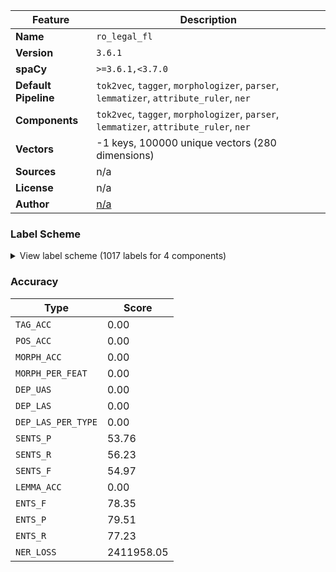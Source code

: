 | Feature | Description |
| --- | --- |
| **Name** | `ro_legal_fl` |
| **Version** | `3.6.1` |
| **spaCy** | `>=3.6.1,<3.7.0` |
| **Default Pipeline** | `tok2vec`, `tagger`, `morphologizer`, `parser`, `lemmatizer`, `attribute_ruler`, `ner` |
| **Components** | `tok2vec`, `tagger`, `morphologizer`, `parser`, `lemmatizer`, `attribute_ruler`, `ner` |
| **Vectors** | -1 keys, 100000 unique vectors (280 dimensions) |
| **Sources** | n/a |
| **License** | n/a |
| **Author** | [n/a]() |

### Label Scheme

<details>

<summary>View label scheme (1017 labels for 4 components)</summary>

| Component | Labels |
| --- | --- |
| **`tagger`** | `ARROW`, `Af`, `Afcfp-n`, `Afcfson`, `Afcfsrn`, `Afcmpoy`, `Afcms-n`, `Afp`, `Afp-p-n`, `Afp-poy`, `Afp-s-n`, `Afpf--n`, `Afpfp-n`, `Afpfp-ny`, `Afpfpoy`, `Afpfpry`, `Afpfson`, `Afpfsoy`, `Afpfsrn`, `Afpfsry`, `Afpm--n`, `Afpmp-n`, `Afpmpoy`, `Afpmpry`, `Afpms-n`, `Afpmsoy`, `Afpmsry`, `Afsfp-n`, `Afsfsrn`, `BULLET`, `COLON`, `COMMA`, `Ccssp`, `Ccsspy`, `Crssp`, `Csssp`, `Cssspy`, `DASH`, `DBLQ`, `Dd3-po---e`, `Dd3-po---o`, `Dd3fpo`, `Dd3fpr`, `Dd3fpr---e`, `Dd3fpr---o`, `Dd3fpr--y`, `Dd3fso`, `Dd3fso---e`, `Dd3fsr`, `Dd3fsr---e`, `Dd3fsr---o`, `Dd3fsr--yo`, `Dd3mpo`, `Dd3mpr`, `Dd3mpr---e`, `Dd3mpr---o`, `Dd3mso---e`, `Dd3msr`, `Dd3msr---e`, `Dd3msr---o`, `Dh1ms`, `Dh3fp`, `Dh3fso`, `Dh3fsr`, `Dh3mp`, `Dh3ms`, `Di3`, `Di3-----y`, `Di3--r---e`, `Di3-po`, `Di3-po---e`, `Di3-sr`, `Di3-sr---e`, `Di3-sr--y`, `Di3fp`, `Di3fpr`, `Di3fpr---e`, `Di3fso`, `Di3fso---e`, `Di3fsr`, `Di3fsr---e`, `Di3mp`, `Di3mpr`, `Di3mpr---e`, `Di3ms`, `Di3ms----e`, `Di3mso---e`, `Di3msr`, `Di3msr---e`, `Ds1fp-p`, `Ds1fp-s`, `Ds1fsop`, `Ds1fsos`, `Ds1fsrp`, `Ds1fsrs`, `Ds1fsrs-y`, `Ds1mp-p`, `Ds1mp-s`, `Ds1ms-p`, `Ds1ms-s`, `Ds1msrs-y`, `Ds2---s`, `Ds2fp-p`, `Ds2fp-s`, `Ds2fsrp`, `Ds2fsrs`, `Ds2mp-p`, `Ds2mp-s`, `Ds2ms-p`, `Ds2ms-s`, `Ds3---p`, `Ds3---s`, `Ds3---sy`, `Ds3fp-s`, `Ds3fsos`, `Ds3fsrs`, `Ds3mp-s`, `Ds3ms-s`, `Dw3--r---e`, `Dw3-po---e`, `Dw3fpr`, `Dw3fso---e`, `Dw3fsr`, `Dw3mpr`, `Dw3mso---e`, `Dw3msr`, `Dz3fsr---e`, `Dz3mso---e`, `Dz3msr---e`, `EQUAL`, `EXCL`, `EXCLHELLIP`, `GE`, `GT`, `HELLIP`, `I`, `LCURL`, `LPAR`, `LSQR`, `LT`, `M`, `Mc-p-d`, `Mc-p-l`, `Mc-s-b`, `Mc-s-d`, `Mcfp-l`, `Mcfp-ln`, `Mcfprln`, `Mcfprly`, `Mcfsoln`, `Mcfsrl`, `Mcfsrln`, `Mcfsrly`, `Mcmp-l`, `Mcms-ln`, `Mcmsrl`, `Mcmsrln`, `Mcmsrly`, `Mffprln`, `Mffsrln`, `Mlfpo`, `Mlfpr`, `Mlmpr`, `Mo---l`, `Mo---ln`, `Mo-s-r`, `Mofp-ln`, `Mofpoly`, `Mofprly`, `Mofs-l`, `Mofsoln`, `Mofsoly`, `Mofsrln`, `Mofsrly`, `Mompoly`, `Momprly`, `Moms-l`, `Moms-ln`, `Momsoly`, `Momsrly`, `Nc`, `Nc---n`, `Ncf--n`, `Ncfp-n`, `Ncfpoy`, `Ncfpry`, `Ncfs-n`, `Ncfson`, `Ncfsoy`, `Ncfsrn`, `Ncfsry`, `Ncfsryy`, `Ncfsvy`, `Ncm--n`, `Ncmp-n`, `Ncmpoy`, `Ncmpry`, `Ncms-n`, `Ncms-ny`, `Ncms-y`, `Ncmsoy`, `Ncmsrn`, `Ncmsry`, `Ncmsryy`, `Ncmsvn`, `Ncmsvy`, `Np`, `Npfson`, `Npfsoy`, `Npfsrn`, `Npfsry`, `Npmpoy`, `Npmpry`, `Npms-n`, `Npmsoy`, `Npmsry`, `PERCENT`, `PERIOD`, `PLUS`, `PLUSMINUS`, `Pd3-po`, `Pd3fpr`, `Pd3fso`, `Pd3fsr`, `Pd3mpo`, `Pd3mpr`, `Pd3mpr--y`, `Pd3mso`, `Pd3msr`, `Pi3--r`, `Pi3-po`, `Pi3-so`, `Pi3-sr`, `Pi3fpr`, `Pi3fso`, `Pi3fsr`, `Pi3mpr`, `Pi3mso`, `Pi3msr`, `Pi3msr--y`, `Pp1-pa--------w`, `Pp1-pa--y-----w`, `Pp1-pd--------s`, `Pp1-pd--------w`, `Pp1-pd--y-----w`, `Pp1-pr--------s`, `Pp1-sa--------s`, `Pp1-sa--------w`, `Pp1-sa--y-----w`, `Pp1-sd--------s`, `Pp1-sd--------w`, `Pp1-sd--y-----w`, `Pp1-sn--------s`, `Pp2-----------s`, `Pp2-pa--------w`, `Pp2-pa--y-----w`, `Pp2-pd--------w`, `Pp2-pd--y-----w`, `Pp2-pr--------s`, `Pp2-sa--------s`, `Pp2-sa--------w`, `Pp2-sa--y-----w`, `Pp2-sd--------s`, `Pp2-sd--------w`, `Pp2-sd--y-----w`, `Pp2-sn--------s`, `Pp2-so--------s`, `Pp2-sr--------s`, `Pp3-p---------s`, `Pp3-pd--------w`, `Pp3-pd--y-----w`, `Pp3-po--------s`, `Pp3-sd--------w`, `Pp3-sd--y-----w`, `Pp3-so--------s`, `Pp3fpa--------w`, `Pp3fpa--y-----w`, `Pp3fpr--------s`, `Pp3fs---------s`, `Pp3fsa--------w`, `Pp3fsa--y-----w`, `Pp3fso--------s`, `Pp3fsr--------s`, `Pp3fsr--y-----s`, `Pp3mpa--------w`, `Pp3mpa--y-----w`, `Pp3mpr--------s`, `Pp3ms---------s`, `Pp3msa--------w`, `Pp3msa--y-----w`, `Pp3mso--------s`, `Pp3msr--------s`, `Pp3msr--y-----s`, `Ps1fp-s`, `Ps1fsrp`, `Ps1fsrs`, `Ps1mp-p`, `Ps1ms-p`, `Ps2fp-s`, `Ps2fsrp`, `Ps2fsrs`, `Ps3---p`, `Ps3---s`, `Ps3fp-s`, `Ps3fsrs`, `Ps3mp-s`, `Ps3ms-s`, `Pw3--r`, `Pw3-po`, `Pw3-so`, `Pw3fpr`, `Pw3fso`, `Pw3mpr`, `Pw3mso`, `Px3--a--------s`, `Px3--a--------w`, `Px3--a--y-----w`, `Px3--d--------w`, `Px3--d--y-----w`, `Pz3-sr`, `Pz3fsr`, `QUEST`, `QUOT`, `Qf`, `Qn`, `Qs`, `Qs-y`, `Qz`, `Qz-y`, `RCURL`, `RPAR`, `RSQR`, `Rc`, `Rgp`, `Rgpy`, `Rgs`, `Rp`, `Rw`, `Rw-y`, `Rz`, `SCOLON`, `SLASH`, `STAR`, `Sp`, `Spsa`, `Spsay`, `Spsd`, `Spsg`, `Td-po`, `Tdfpr`, `Tdfso`, `Tdfsr`, `Tdmpr`, `Tdmso`, `Tdmsr`, `Tf-so`, `Tffpoy`, `Tffpry`, `Tffs-y`, `Tfmpoy`, `Tfms-y`, `Tfmsoy`, `Tfmsry`, `Ti-po`, `Tifp-y`, `Tifso`, `Tifsr`, `Timso`, `Timsr`, `Tsfp`, `Tsfs`, `Tsmp`, `Tsms`, `UNDERSC`, `Va--1`, `Va--1-----y`, `Va--1p`, `Va--1s`, `Va--1s----y`, `Va--2p`, `Va--2p----y`, `Va--2s`, `Va--2s----y`, `Va--3`, `Va--3-----y`, `Va--3p`, `Va--3p----y`, `Va--3s`, `Va--3s----y`, `Vag`, `Vag-------y`, `Vaii1`, `Vaii2s`, `Vaii3p`, `Vaii3s`, `Vail3p`, `Vail3s`, `Vaip1p`, `Vaip1s`, `Vaip2p`, `Vaip2s`, `Vaip3p`, `Vaip3p----y`, `Vaip3s`, `Vaip3s----y`, `Vais3p`, `Vais3s`, `Vam-2s`, `Vanp`, `Vap--sm`, `Vasp1p`, `Vasp1s`, `Vasp2p`, `Vasp2s`, `Vasp3`, `Vmg`, `Vmg-------y`, `Vmii1`, `Vmii1-----y`, `Vmii2p`, `Vmii2s`, `Vmii3p`, `Vmii3p----y`, `Vmii3s`, `Vmii3s----y`, `Vmil1`, `Vmil1p`, `Vmil2s`, `Vmil3p`, `Vmil3p----y`, `Vmil3s`, `Vmil3s----y`, `Vmip1p`, `Vmip1p----y`, `Vmip1s`, `Vmip1s----y`, `Vmip2p`, `Vmip2s`, `Vmip2s----y`, `Vmip3`, `Vmip3-----y`, `Vmip3p`, `Vmip3s`, `Vmip3s----y`, `Vmis1p`, `Vmis1s`, `Vmis3p`, `Vmis3p----y`, `Vmis3s`, `Vmis3s----y`, `Vmm-2p`, `Vmm-2s`, `Vmnp`, `Vmnp------y`, `Vmp--pf`, `Vmp--pm`, `Vmp--sf`, `Vmp--sm`, `Vmp--sm---y`, `Vmsp1p`, `Vmsp2p`, `Vmsp2s`, `Vmsp3`, `Vmsp3-----y`, `X`, `Y`, `Ya`, `Yn`, `Ynfsoy`, `Ynfsry`, `Ynmsoy`, `Ynmsry`, `Yp`, `Yp-p`, `Yp-sr`, `Yr` |
| **`morphologizer`** | `Case=Dat,Gen\|Definite=Def\|Number=Sing\|POS=DET\|PronType=Art`, `POS=PROPN`, `Case=Dat\|Number=Sing\|POS=PRON\|Person=3\|PronType=Prs\|Strength=Weak`, `Mood=Ind\|Number=Sing\|POS=VERB\|Person=3\|Tense=Pqp\|VerbForm=Fin`, `Case=Acc,Nom\|Definite=Def\|Gender=Fem\|Number=Sing\|POS=NOUN`, `Case=Acc,Nom\|Gender=Fem\|Number=Sing\|POS=DET\|Person=3\|Position=Postnom\|PronType=Dem`, `AdpType=Prep\|Case=Acc\|POS=ADP`, `Case=Acc,Nom\|Definite=Def\|Gender=Masc\|NumForm=Word\|NumType=Ord\|Number=Sing\|POS=NUM`, `Definite=Ind\|Gender=Masc\|Number=Sing\|POS=NOUN`, `POS=ADV\|PronType=Int,Rel`, `Case=Acc\|Gender=Fem\|Number=Sing\|POS=PRON\|Person=3\|PronType=Prs\|Strength=Weak`, `POS=PUNCT`, `Mood=Ind\|Number=Sing\|POS=VERB\|Person=3\|Tense=Imp\|VerbForm=Fin`, `POS=CCONJ\|Polarity=Pos`, `Case=Acc,Nom\|POS=PRON\|Person=3\|PronType=Int,Rel`, `Case=Dat,Gen\|Definite=Def\|Gender=Fem\|Number=Sing\|POS=NOUN`, `Definite=Ind\|Gender=Fem\|Number=Plur\|POS=NOUN`, `Definite=Ind\|Degree=Pos\|Number=Plur\|POS=ADJ`, `Case=Acc,Nom\|Definite=Ind\|Gender=Fem\|Number=Sing\|POS=NOUN`, `Mood=Sub\|POS=PART\|Variant=Short`, `Mood=Sub\|POS=VERB\|Person=3\|Tense=Pres\|VerbForm=Fin`, `Case=Acc,Nom\|Definite=Def\|Gender=Masc\|Number=Sing\|POS=NOUN`, `Number[psor]=Sing\|POS=DET\|Person=3\|Poss=Yes\|PronType=Prs`, `Case=Acc\|POS=PRON\|Person=3\|PronType=Prs\|Reflex=Yes\|Strength=Weak`, `POS=AUX\|Tense=Pres\|VerbForm=Inf`, `Gender=Masc\|Number=Sing\|POS=VERB\|VerbForm=Part`, `POS=ADV`, `Degree=Pos\|POS=ADV`, `POS=PART\|Polarity=Neg`, `Mood=Ind\|Number=Sing\|POS=VERB\|Person=2\|Tense=Imp\|VerbForm=Fin`, `Mood=Sub\|POS=PART`, `Case=Acc\|Gender=Masc\|Number=Sing\|POS=PRON\|Person=3\|PronType=Prs\|Strength=Weak\|Variant=Short`, `Mood=Ind\|Number=Sing\|POS=VERB\|Person=2\|Tense=Pres\|VerbForm=Fin`, `Case=Acc,Nom\|Gender=Masc\|Number=Sing\|POS=PRON\|Person=3\|PronType=Ind`, `Case=Acc,Nom\|POS=DET\|Person=3\|Position=Prenom\|PronType=Ind`, `Case=Acc,Nom\|Gender=Fem\|Number=Plur\|POS=PRON\|Person=3\|PronType=Dem`, `Definite=Ind\|Degree=Pos\|Gender=Fem\|Number=Plur\|POS=ADJ`, `Case=Acc,Nom\|Definite=Def\|Gender=Fem\|Number=Plur\|POS=NOUN`, `Mood=Ind\|Number=Plur\|POS=AUX\|Person=3\|Tense=Imp\|VerbForm=Fin`, `Case=Acc,Nom\|Gender=Fem\|Number=Plur\|POS=DET\|PronType=Dem`, `Gender=Fem\|Number=Plur\|POS=DET\|Poss=Yes\|PronType=Prs`, `Case=Dat,Gen\|Definite=Def\|Gender=Masc\|Number=Sing\|POS=NOUN`, `Mood=Ind\|Number=Plur\|POS=VERB\|Person=3\|Tense=Imp\|VerbForm=Fin`, `Definite=Ind\|Degree=Pos\|Gender=Masc\|Number=Sing\|POS=ADJ`, `Case=Acc\|Number=Sing\|POS=PRON\|Person=2\|PronType=Prs\|Strength=Weak`, `POS=SCONJ\|Polarity=Pos`, `Mood=Ind\|Number=Sing\|POS=AUX\|Person=3\|Tense=Pres\|VerbForm=Fin`, `Case=Acc,Nom\|Definite=Ind\|Degree=Pos\|Gender=Fem\|Number=Sing\|POS=ADJ`, `Case=Acc,Nom\|Gender=Fem\|Number=Plur\|POS=PRON\|Person=3\|PronType=Ind`, `Case=Acc,Nom\|Gender=Fem\|Number=Sing\|POS=DET\|PronType=Ind`, `Case=Acc,Nom\|Gender=Fem\|Number=Sing\|POS=PRON\|Person=3\|PronType=Prs\|Strength=Strong`, `Mood=Ind\|Number=Sing\|POS=AUX\|Person=3\|Tense=Pqp\|VerbForm=Fin`, `POS=AUX\|Person=3`, `POS=VERB\|Tense=Pres\|VerbForm=Inf`, `Case=Acc,Nom\|Number=Sing\|POS=PRON\|Person=3\|PronType=Ind`, `Case=Acc,Nom\|Gender=Fem\|Number=Plur\|POS=DET\|Person=3\|PronType=Int,Rel`, `Case=Acc,Nom\|Gender=Masc\|Number=Sing\|POS=PRON\|Person=3\|PronType=Prs\|Strength=Strong`, `Case=Acc,Nom\|Gender=Fem\|Number=Sing\|POS=DET\|Person=3\|PronType=Dem`, `Mood=Ind\|Number=Sing\|POS=AUX\|Person=3\|Tense=Imp\|VerbForm=Fin`, `Case=Acc,Nom\|Gender=Masc\|Number=Sing\|POS=DET\|PronType=Ind`, `Gender=Masc\|Number=Sing\|POS=DET\|Poss=Yes\|PronType=Prs`, `Degree=Pos\|POS=ADJ`, `Case=Acc,Nom\|Definite=Def\|Gender=Masc\|Number=Plur\|POS=NOUN`, `Mood=Ind\|Number=Plur\|POS=VERB\|Person=3\|Tense=Pqp\|VerbForm=Fin`, `POS=VERB\|VerbForm=Ger`, `Gender=Fem\|Number=Sing\|POS=DET\|Poss=Yes\|PronType=Prs`, `Case=Dat,Gen\|Gender=Masc\|Number=Sing\|POS=DET\|PronType=Ind`, `Mood=Ind\|Number=Sing\|POS=VERB\|Person=3\|Tense=Past\|VerbForm=Fin`, `Gender=Masc\|Number=Sing\|Number[psor]=Sing\|POS=DET\|Person=3\|Poss=Yes\|PronType=Prs`, `POS=PART\|PartType=Inf`, `Case=Dat\|POS=PRON\|Person=3\|PronType=Prs\|Reflex=Yes\|Strength=Weak\|Variant=Short`, `Case=Acc,Nom\|POS=DET\|Person=3\|Position=Prenom\|PronType=Int,Rel`, `Case=Acc,Nom\|Gender=Masc\|Number=Plur\|POS=DET\|Person=3\|Position=Prenom\|PronType=Dem`, `Definite=Ind\|Gender=Masc\|Number=Plur\|POS=NOUN`, `Case=Dat\|Number=Sing\|POS=PRON\|Person=2\|PronType=Prs\|Strength=Weak\|Variant=Short`, `NumForm=Word\|NumType=Card\|Number=Plur\|POS=NUM`, `Case=Acc\|Gender=Masc\|Number=Sing\|POS=PRON\|Person=3\|PronType=Prs\|Strength=Weak`, `Case=Acc,Nom\|Gender=Masc\|Number=Plur\|POS=DET\|Person=3\|PronType=Ind`, `Case=Dat,Gen\|Gender=Fem\|Number=Sing\|POS=DET\|PronType=Ind`, `Case=Dat,Gen\|Definite=Ind\|Gender=Fem\|Number=Sing\|POS=NOUN`, `Gender=Fem\|Number=Plur\|POS=VERB\|VerbForm=Part`, `POS=ADV\|PronType=Neg`, `AdpType=Prep\|Case=Acc\|POS=ADP\|Variant=Short`, `Case=Acc,Nom\|Definite=Ind\|Degree=Sup\|Gender=Fem\|Number=Sing\|POS=ADJ`, `Case=Acc,Nom\|Gender=Masc\|Number=Sing\|POS=DET\|Person=3\|Position=Postnom\|PronType=Dem`, `Number=Sing\|POS=AUX\|Person=2`, `Case=Acc,Nom\|Gender=Masc\|Number=Sing\|POS=DET\|PronType=Dem`, `Gender=Fem\|NumForm=Word\|NumType=Card\|Number=Plur\|POS=NUM`, `Case=Acc,Nom\|Gender=Masc\|Number=Sing\|POS=DET\|Person=3\|Position=Prenom\|PronType=Dem`, `Case=Acc,Nom\|Gender=Fem\|Number=Plur\|POS=DET\|Person=3\|PronType=Ind`, `Gender=Fem\|Number=Sing\|POS=VERB\|VerbForm=Part`, `Case=Acc,Nom\|Gender=Masc\|Number=Plur\|POS=PRON\|Person=3\|PronType=Prs\|Strength=Strong`, `Definite=Ind\|Degree=Pos\|Gender=Fem\|POS=ADJ`, `Definite=Ind\|Degree=Pos\|Number=Sing\|POS=ADJ`, `Case=Dat,Gen\|Definite=Ind\|Degree=Pos\|Gender=Fem\|Number=Sing\|POS=ADJ`, `Case=Acc,Nom\|Gender=Fem\|Number=Sing\|POS=PRON\|Person=3\|PronType=Dem`, `Case=Acc,Nom\|Gender=Masc\|Number=Sing\|POS=DET\|Person=3\|PronType=Ind`, `Case=Acc,Nom\|Number=Sing\|POS=PRON\|Person=3\|PronType=Neg`, `Case=Acc,Nom\|Gender=Fem\|Number=Sing\|POS=PRON\|Person=3\|PronType=Ind`, `Gender=Masc\|Number=Sing\|POS=DET\|Person=3\|PronType=Emp`, `Mood=Ind\|Number=Sing\|POS=VERB\|Person=3\|Tense=Pres\|VerbForm=Fin`, `Case=Dat,Gen\|Number=Plur\|POS=DET\|PronType=Dem`, `Mood=Sub\|POS=AUX\|Person=3\|Tense=Pres\|VerbForm=Fin`, `NumForm=Word\|NumType=Ord\|POS=NUM`, `AdpType=Prep\|Case=Gen\|POS=ADP`, `Case=Dat,Gen\|Definite=Def\|Gender=Masc\|Number=Plur\|POS=NOUN`, `AdpType=Prep\|POS=PUNCT`, `Gender=Masc\|Number=Plur\|POS=VERB\|VerbForm=Part`, `Case=Dat\|Number=Sing\|POS=PRON\|Person=3\|PronType=Prs\|Strength=Weak\|Variant=Short`, `Case=Dat\|POS=PRON\|Person=3\|PronType=Prs\|Reflex=Yes\|Strength=Weak`, `Case=Dat,Gen\|Definite=Def\|Gender=Fem\|Number=Plur\|POS=NOUN`, `Case=Acc,Nom\|Gender=Masc\|Number=Plur\|POS=PRON\|Person=3\|PronType=Ind`, `Gender=Masc\|Number=Sing\|POS=DET\|Person=3\|PronType=Ind`, `Case=Acc,Nom\|Gender=Masc\|Number=Sing\|POS=PRON\|Person=3\|PronType=Dem`, `Definite=Ind\|Degree=Pos\|Gender=Masc\|Number=Plur\|POS=ADJ`, `Case=Acc\|POS=PRON\|Person=3\|PronType=Prs\|Reflex=Yes\|Strength=Strong`, `Case=Acc,Nom\|Gender=Fem\|Number=Plur\|POS=DET\|Person=3\|Position=Prenom\|PronType=Dem`, `Case=Acc,Nom\|Gender=Fem\|Number=Sing\|POS=DET\|Person=3\|PronType=Ind`, `Case=Acc,Nom\|Number=Sing\|POS=DET\|Person=3\|Position=Prenom\|PronType=Ind`, `Case=Acc,Nom\|Definite=Ind\|Gender=Fem\|NumForm=Word\|NumType=Card\|Number=Sing\|POS=NUM`, `Case=Dat,Gen\|Number=Plur\|POS=DET\|Person=3\|PronType=Ind`, `Case=Dat,Gen\|Number=Plur\|POS=DET\|Person=3\|Position=Prenom\|PronType=Dem`, `Case=Acc,Nom\|Gender=Masc\|Number=Plur\|POS=DET\|Person=3\|Position=Prenom\|PronType=Ind`, `Case=Acc,Nom\|Gender=Fem\|Number=Plur\|POS=DET\|Person=3\|Position=Prenom\|PronType=Ind`, `Case=Dat,Gen\|Gender=Fem\|Number=Sing\|POS=DET\|Person=3\|Position=Prenom\|PronType=Int,Rel`, `Gender=Masc\|Number=Sing\|POS=AUX\|VerbForm=Part`, `POS=VERB\|Variant=Short\|VerbForm=Ger`, `Case=Acc\|Gender=Fem\|Number=Plur\|POS=PRON\|Person=3\|PronType=Prs\|Strength=Weak`, `Case=Acc,Nom\|Gender=Masc\|Number=Sing\|POS=DET\|Person=3\|Position=Prenom\|PronType=Ind`, `Gender=Masc\|NumForm=Word\|NumType=Ord\|Number=Sing\|POS=NUM`, `Number=Sing\|POS=AUX\|Person=3`, `Case=Acc,Nom\|Definite=Def\|Gender=Fem\|NumForm=Word\|NumType=Ord\|Number=Sing\|POS=NUM`, `Case=Acc,Nom\|Definite=Def\|Degree=Pos\|Gender=Fem\|Number=Sing\|POS=ADJ`, `Case=Dat,Gen\|Gender=Masc\|Number=Sing\|POS=PRON\|Person=3\|PronType=Prs\|Strength=Strong`, `Mood=Ind\|Number=Plur\|POS=VERB\|Person=3\|Tense=Past\|VerbForm=Fin`, `Case=Acc,Nom\|Gender=Fem\|Number=Sing\|POS=DET\|Person=3\|Position=Prenom\|PronType=Dem`, `Mood=Ind\|POS=VERB\|Person=1\|Tense=Imp\|VerbForm=Fin`, `Case=Acc,Nom\|Number=Sing\|POS=PRON\|Person=2\|PronType=Prs\|Strength=Strong`, `POS=AUX\|Person=1`, `Case=Dat,Gen\|Number=Sing\|POS=PRON\|Person=2\|PronType=Prs\|Strength=Strong`, `Case=Acc\|Number=Sing\|POS=PRON\|Person=2\|PronType=Prs\|Strength=Strong`, `Case=Acc,Nom\|Gender=Masc\|Number=Plur\|POS=DET\|PronType=Dem`, `Case=Nom\|Number=Sing\|POS=PRON\|Person=1\|PronType=Prs\|Strength=Strong`, `Mood=Ind\|Number=Sing\|POS=AUX\|Person=1\|Tense=Pres\|VerbForm=Fin`, `Case=Acc,Nom\|Gender=Fem\|Number=Sing\|Number[psor]=Sing\|POS=DET\|Person=1\|Poss=Yes\|PronType=Prs`, `POS=PART\|Polarity=Neg\|Variant=Short`, `Case=Dat\|Number=Sing\|POS=PRON\|Person=1\|PronType=Prs\|Strength=Weak`, `Mood=Ind\|POS=VERB\|Person=3\|Tense=Pres\|VerbForm=Fin`, `Gender=Masc\|Number=Sing\|POS=DET\|Person=3\|Position=Prenom\|PronType=Ind`, `Case=Acc,Nom\|Gender=Masc\|NumType=Card\|Number=Plur\|POS=NUM\|PronType=Tot`, `Mood=Ind\|POS=VERB\|Person=1\|Tense=Pqp\|VerbForm=Fin`, `Mood=Ind\|Number=Sing\|POS=VERB\|Person=1\|Tense=Pres\|VerbForm=Fin`, `Case=Acc\|POS=PRON\|Person=3\|PronType=Prs\|Reflex=Yes\|Strength=Weak\|Variant=Short`, `Number=Plur\|POS=AUX\|Person=3`, `Gender=Fem\|NumForm=Word\|NumType=Ord\|Number=Sing\|POS=NUM`, `Case=Dat,Gen\|Definite=Def\|Gender=Fem\|Number=Sing\|POS=PROPN`, `POS=SCONJ\|Polarity=Pos\|Variant=Short`, `Case=Acc,Nom\|Number=Plur\|POS=PRON\|Person=1\|PronType=Prs\|Strength=Strong`, `Mood=Ind\|Number=Plur\|POS=VERB\|Person=1\|Tense=Pres\|VerbForm=Fin`, `Case=Acc,Nom\|Gender=Fem\|Number=Sing\|POS=DET\|Person=3\|Position=Prenom\|PronType=Ind`, `Case=Acc\|Number=Sing\|POS=PRON\|Person=2\|PronType=Prs\|Strength=Weak\|Variant=Short`, `Mood=Ind\|Number=Plur\|POS=VERB\|Person=3\|Tense=Pres\|VerbForm=Fin`, `Mood=Imp\|Number=Sing\|POS=VERB\|Person=2\|VerbForm=Fin`, `Case=Acc\|Number=Sing\|POS=PRON\|Person=1\|PronType=Prs\|Strength=Strong`, `Case=Dat\|Number=Sing\|POS=PRON\|Person=2\|PronType=Prs\|Strength=Weak`, `Case=Acc\|Gender=Fem\|Number=Plur\|POS=PRON\|Person=3\|PronType=Prs\|Strength=Weak\|Variant=Short`, `Gender=Fem\|Number=Plur\|POS=DET\|Person=3\|PronType=Ind`, `POS=DET\|Person=3\|PronType=Ind`, `Mood=Ind\|Number=Plur\|POS=VERB\|Person=2\|Tense=Pres\|VerbForm=Fin`, `Case=Acc\|Number=Plur\|POS=PRON\|Person=2\|PronType=Prs\|Strength=Weak`, `Case=Voc\|Definite=Def\|Gender=Masc\|Number=Sing\|POS=NOUN`, `Case=Acc,Nom\|Gender=Masc\|Number=Plur\|POS=PRON\|Person=3\|PronType=Dem`, `Case=Acc,Nom\|Definite=Def\|Degree=Pos\|Gender=Masc\|Number=Sing\|POS=ADJ`, `Case=Dat,Gen\|Gender=Fem\|Number=Sing\|Number[psor]=Sing\|POS=DET\|Person=3\|Poss=Yes\|PronType=Prs`, `Case=Acc,Nom\|Gender=Fem\|Number=Sing\|POS=DET\|Person=3\|PronType=Emp`, `Case=Acc,Nom\|POS=PRON\|Person=3\|PronType=Ind`, `Case=Dat,Gen\|Gender=Masc\|Number=Sing\|POS=DET\|PronType=Dem`, `Definite=Ind\|NumForm=Word\|NumType=Ord\|POS=NUM`, `Case=Acc,Nom\|Definite=Ind\|Gender=Masc\|NumForm=Word\|NumType=Card\|Number=Sing\|POS=NUM`, `Case=Dat,Gen\|Number=Plur\|POS=PRON\|Person=3\|PronType=Dem`, `Case=Acc,Nom\|Definite=Def\|Gender=Fem\|NumForm=Word\|NumType=Card\|Number=Sing\|POS=NUM`, `Mood=Ind\|Number=Plur\|POS=AUX\|Person=3\|Tense=Pres\|VerbForm=Fin`, `Gender=Masc\|Number=Sing\|Number[psor]=Sing\|POS=DET\|Person=1\|Poss=Yes\|PronType=Prs`, `Case=Dat,Gen\|Definite=Def\|Gender=Fem\|Number=Plur\|POS=DET\|PronType=Art\|Variant=Short`, `Case=Acc,Nom\|Gender=Masc\|Number=Sing\|POS=DET\|Person=3\|PronType=Int,Rel`, `Gender=Masc\|Number=Plur\|POS=DET\|Poss=Yes\|PronType=Prs`, `Case=Acc\|Gender=Masc\|Number=Plur\|POS=PRON\|Person=3\|PronType=Prs\|Strength=Weak\|Variant=Short`, `Number[psor]=Plur\|POS=DET\|Person=3\|Poss=Yes\|PronType=Prs`, `Gender=Masc\|NumForm=Word\|NumType=Card\|Number=Plur\|POS=NUM`, `Mood=Ind\|Number=Sing\|POS=AUX\|Person=2\|Tense=Pres\|VerbForm=Fin`, `Case=Dat,Gen\|Gender=Masc\|Number=Sing\|POS=PRON\|Person=3\|PronType=Ind`, `Definite=Ind\|Gender=Masc\|POS=NOUN`, `Gender=Masc\|Number=Sing\|Number[psor]=Sing\|POS=DET\|Person=2\|Poss=Yes\|PronType=Prs`, `Mood=Ind\|Number=Sing\|POS=AUX\|Person=2\|Tense=Imp\|VerbForm=Fin`, `Case=Acc,Nom\|Gender=Masc\|NumForm=Word\|NumType=Card\|Number=Sing\|POS=NUM`, `Case=Acc,Nom\|Gender=Fem\|Number=Plur\|POS=DET\|Person=3\|Position=Postnom\|PronType=Dem`, `Case=Acc,Nom\|Gender=Fem\|Number=Sing\|POS=DET\|PronType=Dem`, `Definite=Ind\|Gender=Fem\|NumForm=Word\|NumType=Card\|Number=Plur\|POS=NUM`, `Case=Acc,Nom\|Gender=Fem\|Number=Plur\|POS=PRON\|Person=3\|PronType=Int,Rel`, `Case=Acc,Nom\|Gender=Fem\|Number=Plur\|POS=PRON\|Person=3\|PronType=Prs\|Strength=Strong`, `Number=Sing\|POS=PRON\|Person=3\|Poss=Yes\|PronType=Prs`, `Case=Dat,Gen\|Number=Plur\|POS=DET\|PronType=Ind`, `Case=Acc,Nom\|Number=Sing\|POS=DET\|Person=3\|PronType=Ind`, `NumForm=Digit\|NumType=Card\|Number=Sing\|POS=NUM`, `Case=Acc,Nom\|Definite=Def\|Gender=Masc\|NumForm=Word\|NumType=Ord\|Number=Plur\|POS=NUM`, `POS=INTJ`, `Case=Acc,Nom\|Gender=Masc\|Number=Sing\|POS=DET\|Person=3\|Position=Prenom\|PronType=Neg\|Typo=Yes`, `POS=X`, `Case=Acc\|Number=Plur\|POS=PRON\|Person=1\|PronType=Prs\|Strength=Weak`, `Mood=Ind\|Number=Sing\|POS=VERB\|Person=3\|Tense=Pres\|Variant=Short\|VerbForm=Fin`, `Mood=Ind\|Number=Sing\|POS=AUX\|Person=3\|Tense=Pres\|Variant=Short\|VerbForm=Fin`, `Case=Acc\|Number=Sing\|POS=PRON\|Person=1\|PronType=Prs\|Strength=Weak`, `Case=Acc,Nom\|Gender=Fem\|Number=Sing\|Number[psor]=Sing\|POS=DET\|Person=2\|Poss=Yes\|PronType=Prs`, `Case=Dat,Gen\|Definite=Def\|Degree=Pos\|Gender=Fem\|Number=Sing\|POS=ADJ`, `Case=Dat,Gen\|Gender=Fem\|Number=Sing\|POS=PRON\|Person=3\|PronType=Int,Rel`, `Case=Dat\|Number=Sing\|POS=PRON\|Person=1\|PronType=Prs\|Strength=Weak\|Variant=Short`, `Number[psor]=Sing\|POS=PRON\|Person=3\|Poss=Yes\|PronType=Prs`, `Case=Acc\|Number=Sing\|POS=PRON\|Person=1\|PronType=Prs\|Strength=Weak\|Variant=Short`, `Case=Dat,Gen\|Number=Plur\|POS=PRON\|Person=3\|PronType=Ind`, `Case=Acc,Nom\|Gender=Masc\|Number=Plur\|POS=DET\|Person=3\|Position=Postnom\|PronType=Dem`, `Case=Acc\|Gender=Fem\|Number=Sing\|POS=PRON\|Person=3\|PronType=Prs\|Strength=Weak\|Variant=Short`, `Definite=Ind\|Degree=Pos\|Gender=Masc\|POS=ADJ`, `Mood=Sub\|Number=Sing\|POS=AUX\|Person=2\|Tense=Pres\|VerbForm=Fin`, `Case=Dat,Gen\|Gender=Masc\|Number=Sing\|POS=DET\|Person=3\|Position=Prenom\|PronType=Ind`, `Mood=Ind\|Number=Sing\|POS=VERB\|Person=2\|Tense=Pqp\|VerbForm=Fin`, `Case=Dat,Gen\|Gender=Masc\|Number=Plur\|POS=PRON\|Person=3\|PronType=Dem`, `Mood=Ind\|Number=Sing\|POS=AUX\|Person=3\|Tense=Past\|VerbForm=Fin`, `Case=Voc\|Definite=Ind\|Gender=Masc\|Number=Sing\|POS=NOUN`, `Case=Acc\|Number=Plur\|POS=PRON\|Person=2\|PronType=Prs\|Strength=Weak\|Variant=Short`, `Case=Acc,Nom\|Gender=Masc\|Number=Sing\|POS=PRON\|Person=3\|PronType=Ind\|Variant=Short`, `Case=Acc,Nom\|Definite=Def\|Degree=Pos\|Gender=Fem\|Number=Plur\|POS=ADJ`, `Mood=Imp\|Number=Plur\|POS=VERB\|Person=2\|VerbForm=Fin`, `POS=CCONJ\|Polarity=Pos\|Variant=Short`, `Number=Plur\|POS=AUX\|Person=2`, `Case=Dat,Gen\|Definite=Def\|Degree=Pos\|Gender=Fem\|Number=Plur\|POS=ADJ`, `Case=Dat\|Number=Plur\|POS=PRON\|Person=2\|PronType=Prs\|Strength=Weak`, `Case=Acc,Nom\|Gender=Masc\|Number=Plur\|POS=DET\|Person=3\|PronType=Dem`, `Case=Dat\|Number=Sing\|POS=PRON\|Person=2\|PronType=Prs\|Strength=Strong`, `Case=Dat,Gen\|Definite=Def\|Gender=Masc\|Number=Sing\|POS=DET\|PronType=Art\|Variant=Short`, `POS=AUX\|VerbForm=Ger`, `Case=Acc,Nom\|Definite=Def\|Gender=Fem\|NumForm=Word\|NumType=Card\|Number=Plur\|POS=NUM`, `Case=Dat,Gen\|Gender=Fem\|Number=Sing\|POS=DET\|Person=3\|Position=Prenom\|PronType=Dem`, `Case=Dat\|Number=Plur\|POS=PRON\|Person=3\|PronType=Prs\|Strength=Weak\|Variant=Short`, `Case=Dat\|Number=Plur\|POS=PRON\|Person=3\|PronType=Prs\|Strength=Weak`, `Mood=Ind\|Number=Plur\|POS=AUX\|Person=3\|Tense=Pqp\|VerbForm=Fin`, `Definite=Ind\|Gender=Fem\|POS=NOUN`, `Mood=Ind\|Number=Plur\|POS=VERB\|Person=2\|Tense=Imp\|VerbForm=Fin`, `Case=Acc,Nom\|Definite=Def\|Gender=Fem\|Number=Sing\|POS=NOUN\|Variant=Short`, `Case=Dat,Gen\|Definite=Def\|Gender=Fem\|NumForm=Word\|NumType=Ord\|Number=Sing\|POS=NUM`, `Degree=Sup\|POS=ADV`, `Case=Acc,Nom\|Definite=Def\|Gender=Fem\|NumForm=Word\|NumType=Ord\|Number=Plur\|POS=NUM`, `POS=ADV\|PronType=Int,Rel\|Variant=Short`, `Mood=Ind\|Number=Sing\|POS=VERB\|Person=2\|Tense=Pres\|Variant=Short\|VerbForm=Fin`, `Case=Acc,Nom\|Definite=Def\|Gender=Masc\|Number=Sing\|POS=NOUN\|Variant=Short`, `Case=Dat\|Number=Sing\|POS=PRON\|Person=1\|PronType=Prs\|Strength=Strong`, `Case=Dat,Gen\|Definite=Def\|Gender=Masc\|Number=Plur\|POS=DET\|PronType=Art\|Variant=Short`, `Case=Dat,Gen\|Number=Sing\|POS=PRON\|Person=3\|PronType=Ind`, `Case=Acc,Nom\|Gender=Fem\|Number=Plur\|POS=DET\|Person=3\|PronType=Dem`, `Case=Dat,Gen\|Gender=Fem\|Number=Plur\|POS=DET\|Person=3\|PronType=Dem`, `Mood=Ind\|Number=Sing\|POS=VERB\|Person=1\|Tense=Pres\|Variant=Short\|VerbForm=Fin`, `Case=Acc\|Gender=Masc\|Number=Plur\|POS=PRON\|Person=3\|PronType=Prs\|Strength=Weak`, `Degree=Pos\|POS=ADV\|Variant=Short`, `Gender=Fem\|Number=Plur\|Number[psor]=Sing\|POS=PRON\|Person=2\|Poss=Yes\|PronType=Prs`, `NumForm=Digit\|NumType=Card\|Number=Plur\|POS=NUM`, `Abbr=Yes\|POS=NOUN`, `AdpType=Prep\|Case=Dat\|POS=ADP`, `Case=Dat,Gen\|Gender=Masc\|Number=Sing\|POS=DET\|Person=3\|Position=Prenom\|PronType=Int,Rel`, `POS=NOUN`, `Case=Dat,Gen\|Gender=Masc\|Number=Sing\|POS=DET\|Person=3\|Position=Prenom\|PronType=Dem`, `Case=Dat,Gen\|Gender=Fem\|Number=Sing\|POS=PRON\|Person=3\|PronType=Dem`, `NumForm=Combi\|NumType=Card\|Number=Sing\|POS=NUM`, `Case=Acc,Nom\|Definite=Ind\|Gender=Fem\|NumForm=Word\|NumType=Card\|Number=Plur\|POS=NUM`, `NumForm=Digit\|NumType=Card\|Number=Plur\|POS=NUM\|Typo=Yes`, `Case=Acc,Nom\|Gender=Fem\|NumType=Card\|Number=Plur\|POS=NUM\|PronType=Tot`, `Case=Dat,Gen\|Definite=Def\|Gender=Masc\|Number=Plur\|POS=PROPN`, `NumForm=Digit\|NumType=Card\|Number=Sing\|POS=NUM\|Typo=Yes`, `NumForm=Combi\|NumType=Card\|Number=Sing\|POS=NUM\|Typo=Yes`, `Case=Dat\|Number=Plur\|POS=PRON\|Person=1\|PronType=Prs\|Strength=Weak`, `POS=PRON\|Person=2\|PronType=Prs\|Strength=Strong`, `Case=Dat\|Number=Plur\|POS=PRON\|Person=2\|PronType=Prs\|Strength=Weak\|Variant=Short`, `Abbr=Yes\|POS=X`, `Case=Dat,Gen\|Definite=Def\|Degree=Pos\|Gender=Masc\|Number=Sing\|POS=ADJ`, `Case=Dat,Gen\|Number=Plur\|POS=PRON\|Person=3\|PronType=Int,Rel`, `Gender=Masc\|Number=Plur\|Number[psor]=Sing\|POS=DET\|Person=3\|Poss=Yes\|PronType=Prs`, `Case=Dat,Gen\|Gender=Fem\|Number=Sing\|Number[psor]=Plur\|POS=DET\|Person=1\|Poss=Yes\|PronType=Prs`, `Case=Acc,Nom\|Gender=Fem\|Number=Sing\|Number[psor]=Sing\|POS=PRON\|Person=3\|Poss=Yes\|PronType=Prs`, `Case=Dat,Gen\|Definite=Def\|Gender=Masc\|Number=Sing\|POS=PROPN`, `Abbr=Yes\|POS=ADV`, `Case=Acc,Nom\|Definite=Def\|Gender=Masc\|Number=Sing\|POS=PROPN`, `Case=Acc,Nom\|Gender=Fem\|Number=Sing\|Number[psor]=Plur\|POS=DET\|Person=1\|Poss=Yes\|PronType=Prs`, `Case=Dat,Gen\|Definite=Def\|Gender=Masc\|NumForm=Word\|NumType=Ord\|Number=Sing\|POS=NUM`, `Mood=Ind\|Number=Plur\|POS=AUX\|Person=1\|Tense=Pres\|VerbForm=Fin`, `Case=Dat,Gen\|Gender=Masc\|Number=Sing\|POS=PRON\|Person=3\|PronType=Dem`, `POS=PROPN\|Typo=Yes`, `Case=Dat,Gen\|Gender=Masc\|Number=Sing\|POS=PRON\|Person=3\|PronType=Int,Rel`, `Case=Dat,Gen\|Definite=Def\|Degree=Pos\|Number=Plur\|POS=ADJ`, `Case=Dat,Gen\|Number=Plur\|POS=DET\|Person=3\|Position=Prenom\|PronType=Int,Rel`, `NumForm=Roman\|NumType=Ord\|Number=Sing\|POS=NUM`, `Case=Dat,Gen\|Gender=Fem\|Number=Sing\|POS=PRON\|Person=3\|PronType=Prs\|Strength=Strong`, `Case=Voc\|Definite=Def\|Gender=Fem\|Number=Sing\|POS=NOUN`, `Gender=Fem\|Number=Plur\|Number[psor]=Sing\|POS=DET\|Person=3\|Poss=Yes\|PronType=Prs`, `Case=Dat,Gen\|Definite=Ind\|Degree=Cmp\|Gender=Fem\|Number=Sing\|POS=ADJ`, `Mood=Ind\|Number=Plur\|POS=AUX\|Person=2\|Tense=Pres\|VerbForm=Fin`, `Gender=Masc\|Number=Sing\|Number[psor]=Plur\|POS=DET\|Person=1\|Poss=Yes\|PronType=Prs`, `Case=Acc\|Number=Plur\|POS=PRON\|Person=1\|PronType=Prs\|Strength=Weak\|Variant=Short`, `Case=Dat,Gen\|Number=Plur\|POS=DET\|Person=3\|Position=Prenom\|PronType=Ind`, `Case=Dat\|Number=Plur\|POS=PRON\|Person=1\|PronType=Prs\|Strength=Weak\|Variant=Short`, `Gender=Masc\|Number=Plur\|Number[psor]=Sing\|POS=DET\|Person=1\|Poss=Yes\|PronType=Prs`, `Mood=Ind\|Number=Plur\|POS=AUX\|Person=3\|Tense=Past\|VerbForm=Fin`, `Case=Dat,Gen\|Definite=Def\|Gender=Masc\|NumForm=Word\|NumType=Ord\|Number=Plur\|POS=NUM`, `Case=Acc,Nom\|Definite=Def\|Degree=Pos\|Gender=Masc\|Number=Plur\|POS=ADJ`, `Abbr=Yes\|Case=Acc,Nom\|Number=Sing\|POS=PRON`, `Foreign=Yes\|POS=PROPN`, `Definite=Ind\|Foreign=Yes\|Gender=Masc\|Number=Sing\|POS=NOUN`, `Definite=Ind\|Degree=Pos\|Foreign=Yes\|Gender=Masc\|Number=Sing\|POS=ADJ`, `Definite=Ind\|Degree=Cmp\|Gender=Fem\|Number=Plur\|POS=ADJ`, `Definite=Def\|Gender=Fem\|Number=Sing\|POS=DET\|PronType=Art\|Variant=Short`, `Definite=Ind\|Gender=Masc\|NumForm=Word\|NumType=Ord\|Number=Sing\|POS=NUM`, `Definite=Ind\|Degree=Pos\|Foreign=Yes\|Gender=Fem\|POS=ADJ`, `Case=Acc,Nom\|Gender=Fem\|Number=Sing\|Number[psor]=Sing\|POS=DET\|Person=3\|Poss=Yes\|PronType=Prs`, `Definite=Def\|Gender=Masc\|Number=Sing\|POS=DET\|PronType=Art\|Variant=Short`, `Case=Acc,Nom\|Definite=Def\|Gender=Masc\|Number=Sing\|POS=DET\|PronType=Art\|Variant=Short`, `Case=Acc,Nom\|Definite=Ind\|Degree=Cmp\|Gender=Fem\|Number=Sing\|POS=ADJ`, `Gender=Fem\|Number=Plur\|Number[psor]=Plur\|POS=DET\|Person=1\|Poss=Yes\|PronType=Prs`, `Case=Acc,Nom\|Gender=Masc\|Number=Plur\|POS=DET\|Person=3\|PronType=Int,Rel`, `Foreign=Yes\|POS=X`, `Definite=Ind\|Gender=Masc\|NumForm=Word\|NumType=Card\|Number=Sing\|POS=NUM`, `Abbr=Yes\|POS=ADJ`, `Case=Dat,Gen\|Gender=Fem\|Number=Sing\|POS=DET\|Person=3\|Position=Prenom\|PronType=Ind`, `Foreign=Yes\|POS=NOUN`, `Gender=Fem\|Number=Plur\|Number[psor]=Sing\|POS=DET\|Person=1\|Poss=Yes\|PronType=Prs`, `Gender=Fem\|Number=Plur\|Number[psor]=Plur\|POS=DET\|Person=2\|Poss=Yes\|PronType=Prs`, `Case=Dat,Gen\|Definite=Def\|Degree=Pos\|Gender=Masc\|Number=Plur\|POS=ADJ`, `Gender=Masc\|Number=Plur\|POS=DET\|Person=3\|PronType=Ind`, `Definite=Ind\|Degree=Cmp\|Gender=Masc\|Number=Sing\|POS=ADJ`, `Case=Acc,Nom\|Definite=Ind\|Gender=Masc\|Number=Sing\|POS=NOUN`, `Case=Dat,Gen\|Gender=Masc\|Number=Plur\|POS=DET\|Person=3\|PronType=Dem`, `Gender=Masc\|Number=Plur\|POS=DET\|Person=3\|PronType=Emp`, `Case=Acc,Nom\|Gender=Masc\|Number=Sing\|POS=DET\|Person=3\|Position=Prenom\|PronType=Neg`, `Case=Acc,Nom\|Gender=Fem\|Number=Sing\|POS=DET\|Person=3\|Position=Prenom\|PronType=Neg`, `Case=Acc,Nom\|Gender=Fem\|Number=Sing\|POS=PRON\|Person=3\|PronType=Neg`, `Case=Dat,Gen\|Gender=Fem\|Number=Sing\|POS=DET\|PronType=Dem`, `Case=Dat,Gen\|Number=Plur\|POS=PRON\|Person=3\|PronType=Prs\|Strength=Strong`, `Case=Dat,Gen\|Gender=Masc\|Number=Sing\|POS=DET\|Person=3\|Position=Prenom\|PronType=Neg`, `Case=Dat,Gen\|Gender=Fem\|Number=Sing\|POS=DET\|Person=3\|PronType=Ind`, `Case=Dat,Gen\|Gender=Fem\|Number=Sing\|POS=PRON\|Person=3\|PronType=Ind`, `Case=Acc,Nom\|Definite=Def\|Gender=Masc\|NumForm=Word\|NumType=Card\|Number=Sing\|POS=NUM`, `Gender=Fem\|Number=Plur\|POS=DET\|Person=3\|PronType=Emp`, `Definite=Ind\|POS=NOUN`, `Gender=Masc\|Number=Sing\|POS=DET\|Person=1\|PronType=Emp`, `Abbr=Yes\|POS=PRON`, `Case=Acc,Nom\|Gender=Fem\|Number=Sing\|Number[psor]=Sing\|POS=PRON\|Person=1\|Poss=Yes\|PronType=Prs`, `Case=Acc,Nom\|Gender=Fem\|NumForm=Word\|NumType=Card\|Number=Sing\|POS=NUM`, `Number=Sing\|POS=AUX\|Person=1`, `Case=Dat,Gen\|Gender=Fem\|Number=Sing\|POS=DET\|Person=3\|PronType=Emp`, `Case=Dat,Gen\|Gender=Fem\|Number=Sing\|Number[psor]=Sing\|POS=DET\|Person=1\|Poss=Yes\|PronType=Prs`, `Case=Acc,Nom\|Gender=Masc\|Number=Sing\|POS=DET\|Person=3\|PronType=Dem`, `Degree=Pos\|POS=NOUN`, `Mood=Ind\|Number=Plur\|POS=AUX\|Person=3\|Tense=Pres\|Variant=Short\|VerbForm=Fin`, `Gender=Fem\|Number=Plur\|Number[psor]=Sing\|POS=PRON\|Person=1\|Poss=Yes\|PronType=Prs`, `Mood=Ind\|Number=Sing\|POS=VERB\|Person=1\|Tense=Past\|VerbForm=Fin`, `Number=Sing\|POS=AUX\|Person=3\|Variant=Short`, `Number=Plur\|POS=AUX\|Person=2\|Variant=Short`, `Number[psor]=Plur\|POS=PRON\|Person=3\|Poss=Yes\|PronType=Prs`, `Case=Acc,Nom\|Number=Plur\|POS=PRON\|Person=2\|PronType=Prs\|Strength=Strong`, `Gender=Masc\|Number=Sing\|Number[psor]=Plur\|POS=DET\|Person=2\|Poss=Yes\|PronType=Prs`, `Definite=Ind\|Gender=Masc\|Number=Sing\|POS=NOUN\|Variant=Short`, `Gender=Masc\|Number=Sing\|Number[psor]=Plur\|POS=PRON\|Person=1\|Poss=Yes\|PronType=Prs`, `Number[psor]=Sing\|POS=DET\|Person=2\|Poss=Yes\|PronType=Prs`, `Gender=Masc\|Number=Plur\|Number[psor]=Plur\|POS=DET\|Person=1\|Poss=Yes\|PronType=Prs`, `POS=PART\|Tense=Fut`, `Definite=Ind\|Degree=Pos\|Gender=Fem\|Number=Plur\|POS=ADJ\|Variant=Short`, `Mood=Ind\|Number=Plur\|POS=VERB\|Person=3\|Tense=Imp\|Variant=Short\|VerbForm=Fin`, `Number=Plur\|POS=AUX\|Person=3\|Variant=Short`, `Case=Acc,Nom\|Gender=Masc\|Number=Sing\|Number[psor]=Sing\|POS=DET\|Person=1\|Poss=Yes\|PronType=Prs`, `Mood=Ind\|POS=VERB\|Person=3\|Tense=Pres\|Variant=Short\|VerbForm=Fin`, `Gender=Masc\|Number=Plur\|Number[psor]=Plur\|POS=DET\|Person=2\|Poss=Yes\|PronType=Prs`, `Case=Dat,Gen\|Number=Sing\|POS=PRON\|Person=3\|PronType=Int,Rel`, `Case=Acc,Nom\|Definite=Def\|Gender=Masc\|Number=Plur\|POS=PROPN`, `Gender=Fem\|Number=Sing\|POS=PRON\|Person=3\|PronType=Prs\|Strength=Strong`, `Gender=Masc\|Number=Sing\|POS=PRON\|Person=3\|PronType=Prs\|Strength=Strong`, `Number=Plur\|POS=AUX\|Person=1`, `POS=VERB\|Tense=Pres\|Variant=Short\|VerbForm=Inf`, `Number=Sing\|POS=AUX\|Person=2\|Variant=Short`, `Case=Acc,Nom\|Gender=Fem\|Number=Sing\|Number[psor]=Plur\|POS=PRON\|Person=1\|Poss=Yes\|PronType=Prs`, `Case=Acc,Nom\|Gender=Masc\|Number=Plur\|POS=PRON\|Person=3\|PronType=Dem\|Variant=Short`, `Mood=Ind\|Number=Plur\|POS=VERB\|Person=1\|Tense=Past\|VerbForm=Fin`, `Case=Nom\|Number=Sing\|POS=PRON\|Person=2\|PronType=Prs\|Strength=Strong`, `Case=Acc,Nom\|Gender=Fem\|Number=Sing\|POS=PRON\|Person=3\|PronType=Prs\|Strength=Strong\|Variant=Short`, `Gender=Masc\|Number=Plur\|Number[psor]=Sing\|POS=PRON\|Person=3\|Poss=Yes\|PronType=Prs`, `Mood=Sub\|Number=Plur\|POS=VERB\|Person=1\|Tense=Pres\|VerbForm=Fin`, `Mood=Ind\|POS=AUX\|Person=1\|Tense=Imp\|VerbForm=Fin`, `Degree=Pos\|POS=ADV\|Polarity=Neg`, `Case=Acc,Nom\|Gender=Masc\|Number=Sing\|POS=PRON\|Person=3\|PronType=Prs\|Strength=Strong\|Variant=Short`, `Mood=Ind\|Number=Sing\|POS=VERB\|Person=2\|VerbForm=Fin`, `POS=AUX\|Person=3\|Variant=Short`, `Gender=Masc\|Number=Sing\|POS=VERB\|Variant=Short\|VerbForm=Part`, `Case=Acc,Nom\|Gender=Fem\|Number=Sing\|POS=DET\|Person=3\|PronType=Int,Rel`, `Case=Dat,Gen\|Definite=Ind\|Gender=Fem\|Number=Sing\|POS=PROPN`, `Mood=Sub\|POS=VERB\|Person=3\|Tense=Pres\|Variant=Short\|VerbForm=Fin`, `Case=Acc,Nom\|Definite=Def\|Gender=Masc\|Number=Sing\|POS=NOUN\|Typo=Yes`, `Number=Sing\|POS=AUX\|Person=1\|Variant=Short`, `Gender=Fem\|Number=Plur\|Number[psor]=Sing\|POS=DET\|Person=2\|Poss=Yes\|PronType=Prs`, `Case=Acc,Nom\|Gender=Fem\|Number=Sing\|Number[psor]=Sing\|POS=PRON\|Person=2\|Poss=Yes\|PronType=Prs`, `Mood=Sub\|Number=Sing\|POS=AUX\|Person=1\|Tense=Pres\|VerbForm=Fin`, `Mood=Sub\|Number=Sing\|POS=VERB\|Person=2\|Tense=Pres\|VerbForm=Fin`, `Case=Dat,Gen\|Definite=Ind\|Gender=Fem\|NumForm=Word\|NumType=Ord\|Number=Sing\|POS=NUM`, `Gender=Fem\|Number=Plur\|Number[psor]=Sing\|POS=PRON\|Person=3\|Poss=Yes\|PronType=Prs`, `Case=Acc,Nom\|Gender=Fem\|Number=Sing\|Number[psor]=Plur\|POS=DET\|Person=2\|Poss=Yes\|PronType=Prs`, `Definite=Ind\|Gender=Masc\|Number=Sing\|POS=PROPN`, `Case=Acc,Nom\|Gender=Fem\|Number=Sing\|Number[psor]=Plur\|POS=PRON\|Person=2\|Poss=Yes\|PronType=Prs`, `Case=Dat,Gen\|Definite=Def\|Gender=Fem\|NumForm=Word\|NumType=Ord\|Number=Plur\|POS=NUM`, `Definite=Ind\|Gender=Masc\|Number=Plur\|POS=ADJ`, `Definite=Ind\|Gender=Fem\|Number=Sing\|POS=NOUN`, `Definite=Ind\|Degree=Pos\|Gender=Fem\|Number=Plur\|POS=ADJ\|Typo=Yes`, `Case=Acc,Nom\|Definite=Ind\|Degree=Pos\|Gender=Fem\|Number=Sing\|POS=ADJ\|Typo=Yes`, `Definite=Ind\|Gender=Masc\|POS=NOUN\|Typo=Yes`, `Number=Sing\|POS=AUX\|VerbForm=Part`, `Case=Dat,Gen\|Gender=Fem\|NumType=Card\|Number=Plur\|POS=NUM\|PronType=Tot`, `Definite=Ind\|Gender=Fem\|Number=Plur\|POS=ADJ`, `Case=Acc,Nom\|Definite=Ind\|Gender=Fem\|NumForm=Word\|NumType=Ord\|Number=Sing\|POS=NUM`, `POS=ADV\|Polarity=Neg`, `Definite=Ind\|Degree=Pos\|Gender=Fem\|Number=Sing\|POS=ADJ`, `Definite=Ind\|Degree=Pos\|Gender=Masc\|Number=Plur\|POS=NOUN`, `Case=Dat,Gen\|Definite=Ind\|Gender=Masc\|Number=Sing\|POS=NOUN`, `Case=Dat,Gen\|Gender=Masc\|Number=Sing\|POS=PRON\|Person=3\|PronType=Prs`, `Case=Acc,Nom\|Definite=Def\|Degree=Pos\|Foreign=Yes\|Gender=Fem\|Number=Sing\|POS=ADJ`, `AdpType=Prep\|Case=Acc\|Foreign=Yes\|POS=ADP`, `Abbr=Yes\|Number=Plur\|POS=PRON`, `Gender=Fem\|Number=Plur\|POS=PRON\|Person=3\|PronType=Ind`, `Mood=Ind\|Number=Plur\|POS=VERB\|Person=1\|Tense=Pres\|Variant=Short\|VerbForm=Fin`, `Case=Dat,Gen\|Number=Sing\|POS=PRON\|Person=3\|PronType=Prs\|Strength=Strong`, `POS=AUX\|Person=1\|Variant=Short`, `Mood=Sub\|Number=Plur\|POS=VERB\|Person=2\|Tense=Pres\|VerbForm=Fin`, `Mood=Imp\|Number=Sing\|POS=AUX\|Person=2\|VerbForm=Fin`, `AdpType=Prep\|POS=ADP`, `NumType=Card\|POS=NUM`, `Definite=Def\|Gender=Masc\|Number=Sing\|POS=NOUN`, `Case=Dat\|Number=Plur\|POS=PRON\|Person=1\|PronType=Prs\|Strength=Strong`, `Definite=Ind\|Gender=Fem\|NumForm=Word\|NumType=Ord\|Number=Plur\|POS=NUM`, `Case=Dat,Gen\|Definite=Def\|Degree=Cmp\|Gender=Masc\|Number=Plur\|POS=ADJ`, `Case=Acc,Nom\|Definite=Ind\|Gender=Fem\|Number=Sing\|POS=PROPN`, `Case=Dat,Gen\|Definite=Ind\|Gender=Fem\|NumForm=Word\|NumType=Card\|Number=Sing\|POS=NUM`, `Abbr=Yes\|Case=Dat,Gen\|Definite=Def\|Gender=Fem\|Number=Sing\|POS=NOUN`, `Gender=Masc\|Number=Plur\|Number[psor]=Sing\|POS=DET\|Person=2\|Poss=Yes\|PronType=Prs`, `Abbr=Yes\|Case=Acc,Nom\|Definite=Def\|Gender=Fem\|Number=Sing\|POS=NOUN`, `Case=Acc,Nom\|Definite=Def\|Degree=Pos\|Gender=Masc\|Number=Plur\|POS=NOUN`, `Abbr=Yes\|Case=Acc,Nom\|Definite=Def\|Gender=Masc\|Number=Sing\|POS=NOUN`, `Case=Acc,Nom\|Gender=Masc\|Number=Plur\|POS=PRON\|Person=3\|PronType=Int,Rel`, `Abbr=Yes\|Case=Dat,Gen\|Definite=Def\|Gender=Masc\|Number=Sing\|POS=NOUN`, `Foreign=Yes\|POS=VERB\|Tense=Pres\|VerbForm=Inf`, `Foreign=Yes\|NumForm=Roman\|NumType=Ord\|Number=Sing\|POS=NUM`, `Case=Dat,Gen\|Number=Plur\|POS=DET\|Person=3\|Position=Postnom\|PronType=Dem`, `Case=Dat,Gen\|Gender=Fem\|Number=Sing\|POS=DET\|Person=3\|PronType=Dem`, `POS=NOUN\|Typo=Yes`, `Case=Acc,Nom\|Definite=Ind\|Gender=Fem\|Number=Plur\|POS=NOUN`, `Case=Acc,Nom\|Gender=Fem\|Number=Sing\|POS=PRON\|Person=3\|PronType=Neg\|Typo=Yes`, `Mood=Ind\|POS=VERB\|Person=1\|Tense=Imp\|Variant=Short\|VerbForm=Fin`, `Case=Dat,Gen\|Number=Sing\|POS=PRON\|Person=3\|PronType=Prs\|Strength=Weak\|Variant=Short`, `Mood=Ind\|Number=Sing\|POS=VERB\|Person=3\|Tense=Past\|Variant=Short\|VerbForm=Fin`, `Mood=Sub\|Number=Plur\|POS=AUX\|Person=2\|Tense=Pres\|VerbForm=Fin`, `Gender=Masc\|Number=Plur\|Number[psor]=Plur\|POS=PRON\|Person=1\|Poss=Yes\|PronType=Prs`, `Mood=Ind\|Number=Sing\|POS=VERB\|Person=3\|Tense=Pqp\|Variant=Short\|VerbForm=Fin`, `Mood=Ind\|Number=Plur\|POS=VERB\|Person=3\|Tense=Past\|Variant=Short\|VerbForm=Fin`, `Mood=Ind\|Number=Plur\|POS=VERB\|Person=1\|Tense=Pqp\|VerbForm=Fin`, `Number=Plur\|POS=PRON\|Person=3\|PronType=Prs\|Strength=Strong`, `Case=Acc,Nom\|Definite=Def\|Foreign=Yes\|Gender=Fem\|Number=Sing\|POS=NOUN`, `Mood=Ind\|Number=Plur\|POS=VERB\|Person=3\|Tense=Pqp\|Variant=Short\|VerbForm=Fin`, `Gender=Masc\|Number=Sing\|Number[psor]=Sing\|POS=PRON\|Person=3\|Poss=Yes\|PronType=Prs`, `Mood=Sub\|Number=Plur\|POS=AUX\|Person=1\|Tense=Pres\|VerbForm=Fin`, `Mood=Ind\|Number=Sing\|POS=VERB\|Person=3\|Tense=Imp\|Variant=Short\|VerbForm=Fin`, `Degree=Pos\|POS=ADV\|Typo=Yes`, `Case=Acc,Nom\|Definite=Def\|Gender=Fem\|Number=Sing\|POS=PROPN`, `Gender=Fem\|Number=Plur\|POS=DET\|PronType=Ind\|Variant=Short`, `AdpType=Prep\|Case=Acc\|POS=ADP\|Typo=Yes`, `Case=Dat,Gen\|Definite=Ind\|Degree=Pos\|Gender=Fem\|Number=Sing\|POS=ADJ\|Typo=Yes`, `Definite=Ind\|Degree=Sup\|Gender=Fem\|Number=Plur\|POS=ADJ`, `Case=Acc,Nom\|Definite=Def\|Gender=Fem\|Number=Plur\|POS=DET\|PronType=Art\|Variant=Short`, `POS=AUX\|Variant=Short\|VerbForm=Ger` |
| **`parser`** | `ROOT`, `acl`, `advcl`, `advcl:tcl`, `advmod`, `advmod:tmod`, `amod`, `appos`, `aux`, `aux:pass`, `case`, `cc`, `cc:preconj`, `ccomp`, `ccomp:pmod`, `compound`, `conj`, `cop`, `csubj`, `csubj:pass`, `dep`, `det`, `expl`, `expl:impers`, `expl:pass`, `expl:poss`, `expl:pv`, `fixed`, `flat`, `goeswith`, `iobj`, `mark`, `nmod`, `nsubj`, `nsubj:pass`, `nummod`, `obj`, `obl`, `obl:agent`, `obl:pmod`, `obl:tmod`, `orphan`, `parataxis`, `punct`, `vocative`, `xcomp` |
| **`ner`** | `DATETIME`, `EVENT`, `FACILITY`, `GPE`, `LANGUAGE`, `LEGAL`, `LOC`, `MONEY`, `NAT_REL_POL`, `NUMERIC`, `ORDINAL`, `ORG`, `PERIOD`, `PERSON`, `QUANTITY`, `WORK_OF_ART` |

</details>

### Accuracy

| Type | Score |
| --- | --- |
| `TAG_ACC` | 0.00 |
| `POS_ACC` | 0.00 |
| `MORPH_ACC` | 0.00 |
| `MORPH_PER_FEAT` | 0.00 |
| `DEP_UAS` | 0.00 |
| `DEP_LAS` | 0.00 |
| `DEP_LAS_PER_TYPE` | 0.00 |
| `SENTS_P` | 53.76 |
| `SENTS_R` | 56.23 |
| `SENTS_F` | 54.97 |
| `LEMMA_ACC` | 0.00 |
| `ENTS_F` | 78.35 |
| `ENTS_P` | 79.51 |
| `ENTS_R` | 77.23 |
| `NER_LOSS` | 2411958.05 |